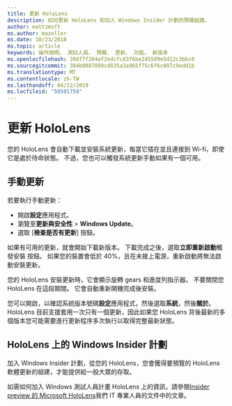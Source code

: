 ```yaml
---
title: 更新 HoloLens
description: 如何更新 HoloLens 和加入 Windows Insider 計劃的預覽組建。
author: mattzmsft
ms.author: mazeller
ms.date: 10/23/2018
ms.topic: article
keywords: 操作說明、 測試人員、 預覽、 更新、 功能、 新版本
ms.openlocfilehash: 39df7f204af2edcfc83f6be245509e5d12c3bbc0
ms.sourcegitcommit: 384b0087899cd835a3a965f75c6f6c607c9edd1b
ms.translationtype: MT
ms.contentlocale: zh-TW
ms.lasthandoff: 04/12/2019
ms.locfileid: "59591759"
---
```

# <a name="updating-hololens"></a>更新 HoloLens

您的 HoloLens 會自動下載並安裝系統更新，每當它插在並且連接到 Wi-fi，即使它是處於待命狀態。 不過，您也可以觸發系統更新手動如果有一個可用。

## <a name="manual-update"></a>手動更新

若要執行手動更新：
* 開啟**設定**應用程式。
* 瀏覽至**更新與安全性** > **Windows Update**。
* 選取 [**檢查是否有更新**] 按鈕。

如果有可用的更新，就會開始下載新版本。 下載完成之後，選取**立即重新啟動**觸發安裝 按鈕。 如果您的裝置會低於 40%，且在未接上電源，重新啟動將無法啟動安裝更新。

您的 HoloLens 安裝更新時，它會顯示旋轉 gears 和進度列指示器。 不要關閉您 HoloLens 在這段期間。 它會自動重新開機完成後安裝。

您可以開啟，以確認系統版本號碼**設定**應用程式，然後選取**系統**，然後**關於**。 HoloLens 目前支援套用一次只有一個更新，因此如果您 HoloLens 背後最新的多個版本您可能需要進行更新程序多次執行以取得完整最新狀態。

## <a name="windows-insider-program-on-hololens"></a>HoloLens 上的 Windows Insider 計劃

加入 Windows Insider 計劃，從您的 HoloLens，您會獲得要預覽的 HoloLens 軟體更新的組建，才能提供給一般大眾的存取。

如需如何加入 Windows 測試人員計畫 HoloLens 上的資訊，請參閱[Insider preview 的 Microsoft HoloLens](https://docs.microsoft.com/hololens/hololens-insider)我們 IT 專業人員的文件中的文章。
